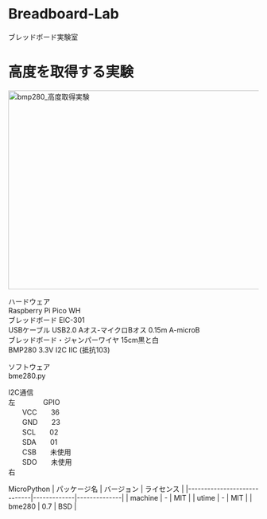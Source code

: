 # Breadboard-Lab
ブレッドボード実験室

# 高度を取得する実験
<img width="1008" height="399" alt="bmp280_高度取得実験" src="https://github.com/user-attachments/assets/5a5f6ddd-bc95-4097-85c2-f6258a36fa7c" />

ハードウェア  
Raspberry Pi Pico WH  
ブレッドボード EIC-301  
USBケーブル USB2.0 Aオス-マイクロBオス 0.15m A-microB  
ブレッドボード・ジャンパーワイヤ 15cm黒と白  
BMP280 3.3V I2C IIC (抵抗103)

ソフトウェア  
bme280.py

I2C通信  
左　　　　GPIO  
　　VCC　　36  
　　GND　　23  
　　SCL　　02  
　　SDA　　01  
　　CSB　　未使用  
　　SDO　　未使用  
右

MicroPython
| パッケージ名                 | バージョン   | ライセンス    |
|-----------------------------|-------------|--------------|
| machine                     | -           | MIT          |
| utime                       | -           | MIT          |
| bme280                      | 0.7         | BSD          |
